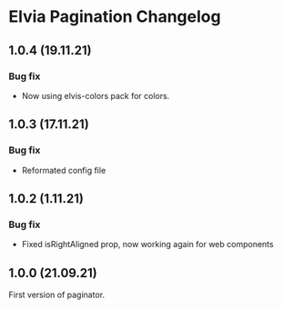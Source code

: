 # Elvia Pagination Changelog

## 1.0.4 (19.11.21)

### Bug fix

- Now using elvis-colors pack for colors.

## 1.0.3 (17.11.21)

### Bug fix

- Reformated config file

## 1.0.2 (1.11.21)

### Bug fix

- Fixed isRightAligned prop, now working again for web components

## 1.0.0 (21.09.21)

First version of paginator.
